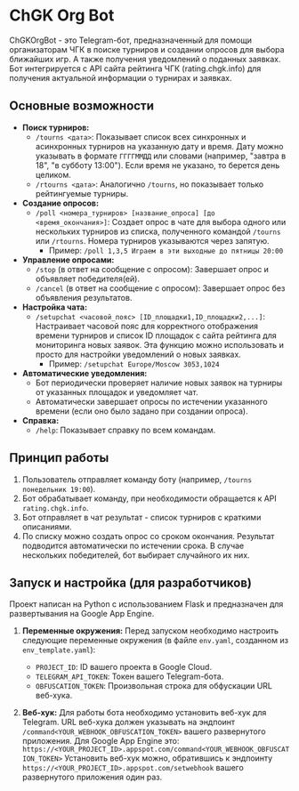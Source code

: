 # ChGK Org Bot

ChGKOrgBot - это Telegram-бот, предназначенный для помощи организаторам ЧГК в поиске турниров и создании опросов для выбора ближайших игр. А также получения уведомлений о поданных заявках.
Бот интегрируется с API сайта рейтинга ЧГК (rating.chgk.info) для получения актуальной информации о турнирах и заявках.

## Основные возможности

*   **Поиск турниров:**
    *   `/tourns <дата>`: Показывает список всех синхронных и асинхронных турниров на указанную дату и время. Дату можно указывать в формате `ГГГГММДД` или словами (например, "завтра в 18", "в субботу 13:00"). Если время не указано, то берется день целиком.
    *   `/rtourns <дата>`: Аналогично `/tourns`, но показывает только рейтингуемые турниры.
*   **Создание опросов:**
    *   `/poll <номера_турниров> [название_опроса] [до <время_окончания>]`: Создает опрос в чате для выбора одного или нескольких турниров из списка, полученного командой `/tourns` или `/rtourns`. Номера турниров указываются через запятую.
        *   Пример: `/poll 1,3,5 Играем в эти выходные до пятницы 20:00`
*   **Управление опросами:**
    *   `/stop` (в ответ на сообщение с опросом): Завершает опрос и объявляет победителя(ей).
    *   `/cancel` (в ответ на сообщение с опросом): Завершает опрос без объявления результатов.
*   **Настройка чата:**
    *   `/setupchat <часовой_пояс> [ID_площадки1,ID_площадки2,...]`: Настраивает часовой пояс для корректного отображения времени турниров и список ID площадок с сайта рейтинга для мониторинга новых заявок. Эта функцию можно использовать и просто для настройки уведомлений о новых заявках.
        *   Пример: `/setupchat Europe/Moscow 3053,1024`
*   **Автоматические уведомления:**
    *   Бот периодически проверяет наличие новых заявок на турниры от указанных площадок и уведомляет чат.
    *   Автоматически завершает опросы по истечении указанного времени (если оно было задано при создании опроса).
*   **Справка:**
    *   `/help`: Показывает справку по всем командам.

## Принцип работы

1.  Пользователь отправляет команду боту (например, `/tourns понедельник 19:00`).
2.  Бот обрабатывает команду, при необходимости обращается к API `rating.chgk.info`.
3.  Бот отправляет в чат результат - список турниров с краткими описаниями.
4.  По списку можно создать опрос со сроком окончания. Результат подводится автоматически по истечении срока. В случае нескольких победителей, бот выбирает случайного их них.

## Запуск и настройка (для разработчиков)

Проект написан на Python с использованием Flask и предназначен для развертывания на Google App Engine.

1.  **Переменные окружения:**
    Перед запуском необходимо настроить следующие переменные окружения (в файле `env.yaml`, созданном из `env_template.yaml`):
    *   `PROJECT_ID`: ID вашего проекта в Google Cloud.
    *   `TELEGRAM_API_TOKEN`: Токен вашего Telegram-бота.
    *   `OBFUSCATION_TOKEN`: Произвольная строка для обфускации URL веб-хука.

2.  **Веб-хук:**
    Для работы бота необходимо установить веб-хук для Telegram. URL веб-хука должен указывать на эндпоинт `/command<YOUR_WEBHOOK_OBFUSCATION_TOKEN>` вашего развернутого приложения.
    Для Google App Engine это: `https://<YOUR_PROJECT_ID>.appspot.com/command<YOUR_WEBHOOK_OBFUSCATION_TOKEN>`
    Установить веб-хук можно, обратившись к эндпоинту `https://<YOUR_PROJECT_ID>.appspot.com/setwebhook` вашего развернутого приложения один раз.
